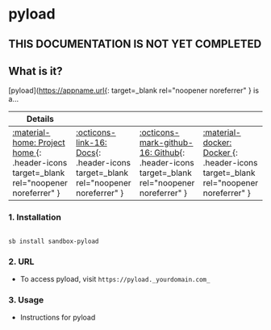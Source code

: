 # pyload

## THIS DOCUMENTATION IS NOT YET COMPLETED


## What is it?

[pyload](https://appname.url{: target=_blank rel="noopener noreferrer" } is a...

| Details     |             |             |             |
|-------------|-------------|-------------|-------------|
| [:material-home: Project home ](https://pyload.url){: .header-icons target=_blank rel="noopener noreferrer" } | [:octicons-link-16: Docs](https://pyload.docs.url){: .header-icons target=_blank rel="noopener noreferrer" } | [:octicons-mark-github-16: Github](https://github.com/pyload/pyload){: .header-icons target=_blank rel="noopener noreferrer" } | [:material-docker: Docker ](https://hub.docker.com/r/pyload/pyload){: .header-icons target=_blank rel="noopener noreferrer" }|

### 1. Installation

``` shell

sb install sandbox-pyload

```

### 2. URL

- To access pyload, visit `https://pyload._yourdomain.com_`

### 3. Usage

- Instructions for pyload
